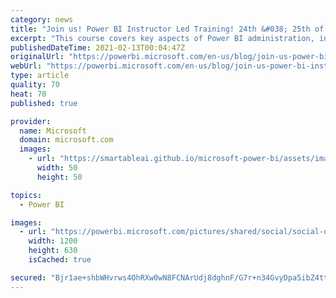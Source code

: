 ```yaml
---
category: news
title: "Join us! Power BI Instructor Led Training! 24th &#038; 25th of February, 2021 from 5:00 AM – 9:00 AM PST"
excerpt: "This course covers key aspects of Power BI administration, including creating a Power BI tenant, managing access and permissions, resources and capacity, Premium capacity administration, broadening the reach – embedded, working with Data Gateway and best practices for successful Power BI administration."
publishedDateTime: 2021-02-13T00:04:47Z
originalUrl: "https://powerbi.microsoft.com/en-us/blog/join-us-power-bi-instructor-led-training-24th-25th-of-february-2021-from-500-am-900-am-pst/"
webUrl: "https://powerbi.microsoft.com/en-us/blog/join-us-power-bi-instructor-led-training-24th-25th-of-february-2021-from-500-am-900-am-pst/"
type: article
quality: 70
heat: 70
published: true

provider:
  name: Microsoft
  domain: microsoft.com
  images:
    - url: "https://smartableai.github.io/microsoft-power-bi/assets/images/organizations/microsoft.com-50x50.jpg"
      width: 50
      height: 50

topics:
  - Power BI

images:
  - url: "https://powerbi.microsoft.com/pictures/shared/social/social-default-image.png"
    width: 1200
    height: 630
    isCached: true

secured: "Bjr1ae+shbWHvrws4OhRXw0wN8FCNArUdj8dghnF/G7r+n34GvyDpa5ibZ4ttIjUjaP43APDSAonwxusgMs1XoiN5xkfQRtzOheXeNIDYTZQA3OyFU7EQCeQYgGODlQkbgJ1cUu6p+42GW8UInQop8wwXWCp1XbUBAF4/LelZeDiawWwxw1cXlj7ei7ZGGE2ySbuFzJxT6BJNTbHwZB/Xu8AHN4fK6LbHCiaza9jDF8vYRZDd3oskUp3GnEwi8zlPfgeiRIfj+LFJj9uSZhaw8lPYg+xiMNvA7vgvh/tZiOUiOlaxXZLDiKcC9LLrIZLcy0RmPBiHp5sDrFN+MDr/yPRI04PHX0ygpaQajVcSVg=;vTU9K/WOxGxgin2O3YdVfQ=="
---
```


